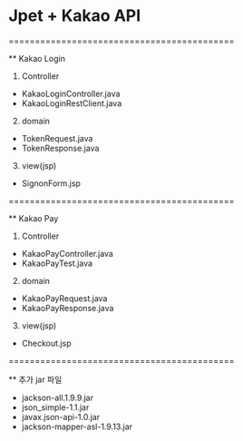 # Jpet + Kakao API 

=========================================== 

** Kakao Login

1. Controller
- KakaoLoginController.java
- KakaoLoginRestClient.java

2. domain
- TokenRequest.java
- TokenResponse.java

3. view(jsp)
- SignonForm.jsp

=========================================== 

** Kakao Pay

1. Controller
- KakaoPayController.java
- KakaoPayTest.java

2. domain
- KakaoPayRequest.java
- KakaoPayResponse.java

3. view(jsp)
- Checkout.jsp

=========================================== 

** 추가 jar 파일
- jackson-all.1.9.9.jar
- json_simple-1.1.jar
- javax.json-api-1.0.jar
- jackson-mapper-asl-1.9.13.jar
